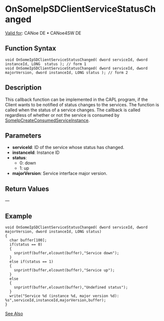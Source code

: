 # OnSomeIpSDClientServiceStatusChanged

[Valid for](../../../../Shared/FeatureAvailability.md): CANoe DE • CANoe4SW DE

## Function Syntax

```plaintext
void OnSomeIpSDClientServiceStatusChanged( dword serviceId, dword instanceId, LONG  status ); // form 1
void OnSomeIpSDClientServiceStatusChanged( dword serviceId, dword majorVersion, dword instanceId, LONG status ); // form 2
```

## Description

This callback function can be implemented in the CAPL program, if the Client wants to be notified of status changes to the services. The function is called when the status of a service changes. The callback is called regardless of whether or not the service is consumed by [SomeIpCreateConsumedServiceInstance](CAPLfunctionSomeIpCreateConsumedServiceInstance.md).

## Parameters

- **serviceId**: ID of the service whose status has changed.
- **instanceId**: Instance ID
- **status**:
  - 0: down
  - 1: up
- **majorVersion**: Service interface major version.

## Return Values

—

## Example

```plaintext
void OnSomeIpSDClientServiceStatusChanged( dword serviceId, dword majorVersion, dword instanceId, LONG status)
{
  char buffer[100];
  if(status == 0)
  {
    snprintf(buffer,elcount(buffer),"Service down");
  }
  else if(status == 1)
  {
    snprintf(buffer,elcount(buffer),"Service up");
  }
  else
  {
    snprintf(buffer,elcount(buffer),"Undefined status");
  }
  write("Service %d (instance %d, major version %d): %s",serviceId,instanceId,majorVersion,buffer);
}
```

[See Also](javascript:void(0);)
